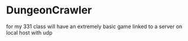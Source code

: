 # DungeonCrawler
for my 331 class will have an extremely  basic  game linked to a server on local host with udp 
